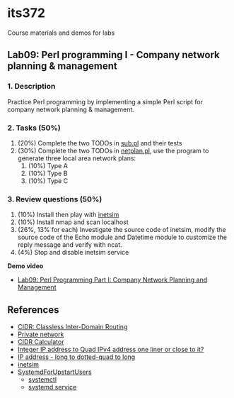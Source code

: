 # its372
Course materials and demos for labs

## Lab09: Perl programming I - Company network planning & management

### 1. Description

Practice Perl programming by implementing a simple Perl script for company network planning & management.

### 2. Tasks (50%)
1. (20%) Complete the two TODOs in [sub.pl](./code/sub.pl) and their tests
2. (30%) Complete the two TODOs in [netplan.pl](./code/netplan.pl), use the program to generate three local area network plans:
   1. (10%) Type A
   2. (10%) Type B
   3. (10%) Type C

### 3. Review questions (50%)

1. (10%) Install then play with [inetsim](https://www.inetsim.org/)
2. (10%) Install nmap and scan localhost
3. (26%, 13% for each) Investigate the source code of inetsim, modify the source code of the Echo module and Datetime module to customize the reply message and verify with ncat.
4. (4%) Stop and disable inetsim service

**Demo video**

* [Lab09: Perl Programming Part I: Company Network Planning and Management](https://youtu.be/vbp0i-bZbSo)

## References
* [CIDR: Classless Inter-Domain Routing](https://en.wikipedia.org/wiki/Classless_Inter-Domain_Routing)
* [Private network](https://en.wikipedia.org/wiki/Private_network)
* [CIDR Calculator](http://www.subnet-calculator.com/cidr.php)
* [Integer IP address to Quad IPv4 address one liner or close to it?](https://www.perlmonks.org/?node_id=786521)
* [IP address - long to dotted-quad to long](https://www.perlmonks.org/?node_id=546367)
* [inetsim](https://www.inetsim.org/)
* [SystemdForUpstartUsers](https://wiki.ubuntu.com/SystemdForUpstartUsers)
  * [systemctl](http://manpages.ubuntu.com/manpages/focal/man1/systemctl.1.html)
  * [systemd service](http://manpages.ubuntu.com/manpages/focal/man5/systemd.service.5.html)
